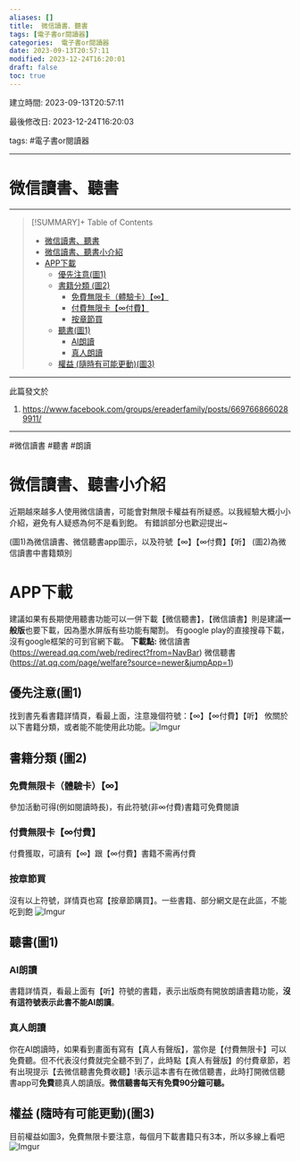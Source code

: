 ```yaml
---
aliases: []
title:  微信讀書、聽書
tags: [電子書or閱讀器]
categories:  電子書or閱讀器
date: 2023-09-13T20:57:11
modified: 2023-12-24T16:20:01
draft: false
toc: true
---
```


建立時間: 2023-09-13T20:57:11

最後修改日: 2023-12-24T16:20:03

tags:  #電子書or閱讀器

---
# 微信讀書、聽書

---

>[!SUMMARY]+ Table of Contents
>- [微信讀書、聽書](微信讀書、聽書.md#微信讀書、聽書)
>- [微信讀書、聽書小介紹](微信讀書、聽書.md#微信讀書、聽書小介紹)
>- [APP下載](微信讀書、聽書.md#APP下載)
>    - [優先注意(圖1)](微信讀書、聽書.md#優先注意(圖1))
>    - [書籍分類 (圖2)](微信讀書、聽書.md#書籍分類%20(圖2))
>        - [免費無限卡（體驗卡）【∞】](微信讀書、聽書.md#免費無限卡（體驗卡）【∞】)
>        - [付費無限卡【∞付費】](微信讀書、聽書.md#付費無限卡【∞付費】)
>        - [按章節買](微信讀書、聽書.md#按章節買)
>    - [聽書(圖1)](微信讀書、聽書.md#聽書(圖1))
>        - [AI朗讀](微信讀書、聽書.md#AI朗讀)
>        - [真人朗讀](微信讀書、聽書.md#真人朗讀)
>    - [權益 (隨時有可能更動)(圖3)](微信讀書、聽書.md#權益%20(隨時有可能更動)(圖3))

---
此篇發文於
1. https://www.facebook.com/groups/ereaderfamily/posts/6697668660289911/

---
#微信讀書 #聽書 #朗讀
# 微信讀書、聽書小介紹
近期越來越多人使用微信讀書，可能會對無限卡權益有所疑惑。以我經驗大概小小介紹，避免有人疑惑為何不是看到飽。
有錯誤部分也歡迎提出~

(圖1)為微信讀書、微信聽書app圖示，以及符號【∞】【∞付費】【听】
(圖2)為微信讀書中書籍類別
# APP下載
建議如果有長期使用聽書功能可以一併下載【微信聽書】，【微信讀書】則是建議**一般版**也要下載，因為墨水屏版有些功能有閹割。
有google play的直接搜尋下載，沒有google框架的可到官網下載。
**下載點:** 
微信讀書 (https://weread.qq.com/web/redirect?from=NavBar)
微信聽書 (https://at.qq.com/page/welfare?source=newer&jumpApp=1)
## 優先注意(圖1)
找到書先看書籍詳情頁，看最上面，注意幾個符號：【∞】【∞付費】【听】
攸關於以下書籍分類，或者能不能使用此功能。![Imgur](https://i.imgur.com/xpKg1M1.png)

## 書籍分類 (圖2)
### 免費無限卡（體驗卡）【∞】
參加活動可得(例如閱讀時長)，有此符號(非∞付費)書籍可免費閱讀
### 付費無限卡【∞付費】
付費獲取，可讀有【∞】跟【∞付費】書籍不需再付費
### 按章節買
沒有以上符號，詳情頁也寫【按章節購買】。一些書籍、部分網文是在此區，不能吃到飽
![Imgur](https://i.imgur.com/kWzU1pU.png)

## 聽書(圖1)
### AI朗讀
書籍詳情頁，看最上面有【听】符號的書籍，表示出版商有開放朗讀書籍功能，**沒有這符號表示此書不能AI朗讀**。
### 真人朗讀
你在AI朗讀時，如果看到畫面有寫有【真人有聲版】，當你是【付費無限卡】可以免費聽。但不代表沒付費就完全聽不到了，此時點【真人有聲版】的付費章節，若有出現提示【去微信聽書免費收聽】!表示這本書有在微信聽書，此時打開微信聽書app可**免費**聽真人朗讀版。**微信聽書每天有免費90分鐘可聽。**
## 權益 (隨時有可能更動)(圖3)
目前權益如圖3，免費無限卡要注意，每個月下載書籍只有3本，所以多線上看吧
![Imgur](https://i.imgur.com/cCdd8pC.jpg)
